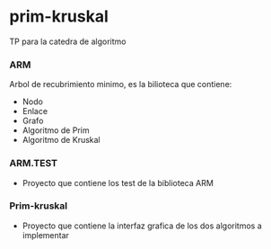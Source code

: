 prim-kruskal
============

TP para la catedra de algoritmo

### ARM
Arbol de recubrimiento minimo, es la bilioteca que contiene:
* Nodo
* Enlace
* Grafo
* Algoritmo de Prim
* Algoritmo de Kruskal

### ARM.TEST
* Proyecto que contiene los test de la biblioteca ARM

### Prim-kruskal
* Proyecto que contiene la interfaz grafica de los dos algoritmos a implementar
